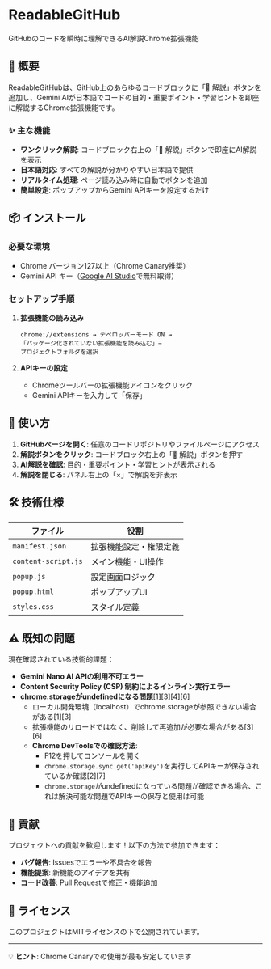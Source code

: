 # ReadableGitHub

GitHubのコードを瞬時に理解できるAI解説Chrome拡張機能

## 🚀 概要

ReadableGitHubは、GitHub上のあらゆるコードブロックに「🤖 解説」ボタンを追加し、Gemini AIが日本語でコードの目的・重要ポイント・学習ヒントを即座に解説するChrome拡張機能です。

### ✨ 主な機能

- **ワンクリック解説**: コードブロック右上の「🤖 解説」ボタンで即座にAI解説を表示
- **日本語対応**: すべての解説が分かりやすい日本語で提供
- **リアルタイム処理**: ページ読み込み時に自動でボタンを追加
- **簡単設定**: ポップアップからGemini APIキーを設定するだけ

## 📦 インストール

### 必要な環境
- Chrome バージョン127以上（Chrome Canary推奨）
- Gemini API キー（[Google AI Studio](https://aistudio.google.com/)で無料取得）

### セットアップ手順

1. **拡張機能の読み込み**
   ```
   chrome://extensions → デベロッパーモード ON → 
   「パッケージ化されていない拡張機能を読み込む」→ 
   プロジェクトフォルダを選択
   ```

2. **APIキーの設定**
   - Chromeツールバーの拡張機能アイコンをクリック
   - Gemini APIキーを入力して「保存」

## 🎯 使い方

1. **GitHubページを開く**: 任意のコードリポジトリやファイルページにアクセス
2. **解説ボタンをクリック**: コードブロック右上の「🤖 解説」ボタンを押す
3. **AI解説を確認**: 目的・重要ポイント・学習ヒントが表示される
4. **解説を閉じる**: パネル右上の「×」で解説を非表示

## 🛠 技術仕様

| ファイル | 役割 |
|----------|------|
| `manifest.json` | 拡張機能設定・権限定義 |
| `content-script.js` | メイン機能・UI操作 |
| `popup.js` | 設定画面ロジック |
| `popup.html` | ポップアップUI |
| `styles.css` | スタイル定義 |

## ⚠️ 既知の問題

現在確認されている技術的課題：

- **Gemini Nano AI APIの利用不可エラー**
- **Content Security Policy (CSP) 制約によるインライン実行エラー**
- **chrome.storageがundefinedになる問題**[1][3][4][6]
  - ローカル開発環境（localhost）でchrome.storageが参照できない場合がある[1][3]
  - 拡張機能のリロードではなく、削除して再追加が必要な場合がある[3][6]
  - **Chrome DevToolsでの確認方法**:
    - F12を押してコンソールを開く
    - `chrome.storage.sync.get('apiKey')`を実行してAPIキーが保存されているか確認[2][7]
    - `chrome.storage`がundefinedになっている問題が確認できる場合、これは解決可能な問題でAPIキーの保存と使用は可能

## 🤝 貢献

プロジェクトへの貢献を歓迎します！以下の方法で参加できます：

- **バグ報告**: Issuesでエラーや不具合を報告
- **機能提案**: 新機能のアイデアを共有
- **コード改善**: Pull Requestで修正・機能追加

## 📄 ライセンス

このプロジェクトはMITライセンスの下で公開されています。

---

💡 **ヒント**: Chrome Canaryでの使用が最も安定しています